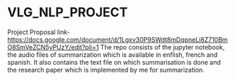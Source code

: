 # VLG_NLP_PROJECT
Project Proposal link- https://docs.google.com/document/d/1Lgxv30P9SWdt8mDqpneLi8Z710BmO8SmVeZCN5yPUzY/edit?pli=1
The repo consists of the jupyter notebook, the audio files of summarization which is available in enflish, french and spanish. It also contains the text file on which summarisation is done and the research paper which is implemented by me for summarization.
